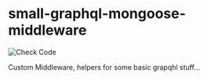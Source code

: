 # small-graphql-mongoose-middleware

![Check Code](https://github.com/schamane/small-graphql-mongoose-middleware/workflows/Check%20Code/badge.svg)

Custom Middleware, helpers for some basic grapqhl stuff...
